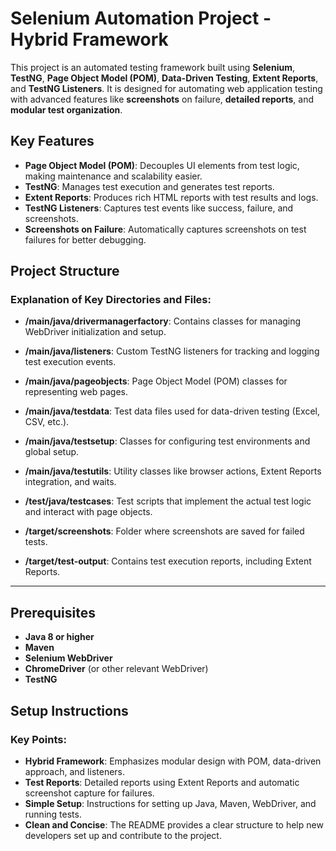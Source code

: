 # Selenium Automation Project - Hybrid Framework

This project is an automated testing framework built using **Selenium**, **TestNG**, **Page Object Model (POM)**, **Data-Driven Testing**, **Extent Reports**, and **TestNG Listeners**. 
It is designed for automating web application testing with advanced features like **screenshots** on failure, **detailed reports**, and **modular test organization**.

## Key Features

- **Page Object Model (POM)**: Decouples UI elements from test logic, making maintenance and scalability easier.
- **TestNG**: Manages test execution and generates test reports.
- **Extent Reports**: Produces rich HTML reports with test results and logs.
- **TestNG Listeners**: Captures test events like success, failure, and screenshots.
- **Screenshots on Failure**: Automatically captures screenshots on test failures for better debugging.

## Project Structure
### Explanation of Key Directories and Files:
- **/main/java/drivermanagerfactory**: Contains classes for managing WebDriver initialization and setup.
- **/main/java/listeners**: Custom TestNG listeners for tracking and logging test execution events.
- **/main/java/pageobjects**: Page Object Model (POM) classes for representing web pages.
- **/main/java/testdata**: Test data files used for data-driven testing (Excel, CSV, etc.).
- **/main/java/testsetup**: Classes for configuring test environments and global setup.
- **/main/java/testutils**: Utility classes like browser actions, Extent Reports integration, and waits.
- **/test/java/testcases**: Test scripts that implement the actual test logic and interact with page objects.

- **/target/screenshots**: Folder where screenshots are saved for failed tests.
- **/target/test-output**: Contains test execution reports, including Extent Reports.

---
## Prerequisites

- **Java 8 or higher**
- **Maven**
- **Selenium WebDriver**
- **ChromeDriver** (or other relevant WebDriver)
- **TestNG**

## Setup Instructions

### Key Points:
- **Hybrid Framework**: Emphasizes modular design with POM, data-driven approach, and listeners.
- **Test Reports**: Detailed reports using Extent Reports and automatic screenshot capture for failures.
- **Simple Setup**: Instructions for setting up Java, Maven, WebDriver, and running tests.
- **Clean and Concise**: The README provides a clear structure to help new developers set up and contribute to the project.
